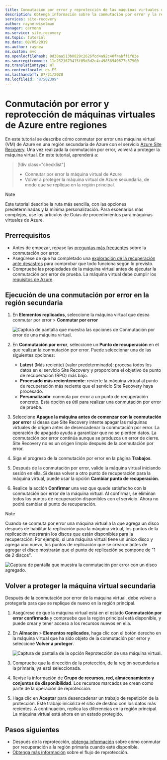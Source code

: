 ```yaml
---
title: Conmutación por error y reprotección de las máquinas virtuales de Azure replicadas en una región secundaria de Azure para la recuperación ante desastres con el servicio Azure Site Recovery.
description: Obtenga información sobre la conmutación por error y la reprotección de las máquinas virtuales de Azure replicadas en una región secundaria de Azure para la recuperación ante desastres con el servicio Azure Site Recovery.
services: site-recovery
author: rayne-wiselman
manager: carmonm
ms.service: site-recovery
ms.topic: tutorial
ms.date: 08/05/2019
ms.author: raynew
ms.custom: mvc
ms.openlocfilehash: 8d38aa513b0829c2626fcd4a92c40faabff1f83e
ms.sourcegitcommit: 11e2521679415f05d3d2c4c49858940677c57900
ms.translationtype: HT
ms.contentlocale: es-ES
ms.lasthandoff: 07/31/2020
ms.locfileid: "87502399"
---
```

# <a name="fail-over-and-reprotect-azure-vms-between-regions"></a>Conmutación por error y reprotección de máquinas virtuales de Azure entre regiones

En este tutorial se describe cómo conmutar por error una máquina virtual (VM) de Azure en una región secundaria de Azure con el servicio [Azure Site Recovery](site-recovery-overview.md). Una vez realizada la conmutación por error, volverá a proteger la máquina virtual. En este tutorial, aprenderá a:

> [!div class="checklist"]
> * Conmutar por error la máquina virtual de Azure
> * Volver a proteger la máquina virtual de Azure secundaria, de modo que se replique en la región principal.

> [!NOTE]
> Este tutorial describe la ruta más sencilla, con las opciones predeterminadas y la mínima personalización. Para escenarios más complejos, use los artículos de Guías de procedimientos para máquinas virtuales de Azure.


## <a name="prerequisites"></a>Prerrequisitos

- Antes de empezar, repase las [preguntas más frecuentes](site-recovery-faq.md#failover) sobre la conmutación por error.
- Asegúrese de que ha completado una [exploración de la recuperación ante desastres](azure-to-azure-tutorial-dr-drill.md) para comprobar que todo funciona según lo previsto.
- Compruebe las propiedades de la máquina virtual antes de ejecutar la conmutación por error de prueba. La máquina virtual debe cumplir los [requisitos de Azure](azure-to-azure-support-matrix.md#replicated-machine-operating-systems).

## <a name="run-a-failover-to-the-secondary-region"></a>Ejecución de una conmutación por error en la región secundaria

1. En **Elementos replicados**, seleccione la máquina virtual que desea conmutar por error > **Conmutar por error**

   ![Captura de pantalla que muestra las opciones de Conmutación por error de una máquina virtual.](./media/azure-to-azure-tutorial-failover-failback/failover.png)

2. En **Conmutación por error**, seleccione un **Punto de recuperación** en el que realizar la conmutación por error. Puede seleccionar una de las siguientes opciones:

   * **Latest** (Más reciente) (valor predeterminado): procesa todos los datos en el servicio Site Recovery y proporciona el objetivo de punto de recuperación (RPO) más bajo.
   * **Procesado más recientemente**: revierte la máquina virtual al punto de recuperación más reciente que el servicio Site Recovery haya procesado.
   * **Personalizado**: conmuta por error a un punto de recuperación concreto. Esta opción es útil para realizar una conmutación por error de prueba.

3. Seleccione **Apague la máquina antes de comenzar con la conmutación por error** si desea que Site Recovery intente apagar las máquinas virtuales de origen antes de desencadenar la conmutación por error. La operación de apagado ayuda a garantizar que no se pierden datos. La conmutación por error continúa aunque se produzca un error de cierre. Site Recovery no es un origen limpio después de la conmutación por error.

4. Siga el progreso de la conmutación por error en la página **Trabajos**.

5. Después de la conmutación por error, valide la máquina virtual iniciando sesión en ella. Si desea volver a otro punto de recuperación para la máquina virtual, puede usar la opción **Cambiar punto de recuperación**.

6. Realice la acción **Confirmar** una vez que quede satisfecho con la conmutación por error de la máquina virtual.
   Al confirmar, se eliminan todos los puntos de recuperación disponibles con el servicio. Ahora no podrá cambiar el punto de recuperación.

> [!NOTE]
> Cuando se conmuta por error una máquina virtual a la que agrega un disco después de habilitar la replicación para la máquina virtual, los puntos de la replicación mostrarán los discos que están disponibles para la recuperación. Por ejemplo, si una máquina virtual tiene un único disco y agrega uno nuevo, los puntos de replicación que se crearon antes de agregar el disco mostrarán que el punto de replicación se compone de "1 de 2 discos".

![Captura de pantalla que muestra la conmutación por error con un disco agregado.](./media/azure-to-azure-tutorial-failover-failback/failover-added.png)

## <a name="reprotect-the-secondary-vm"></a>Volver a proteger la máquina virtual secundaria

Después de la conmutación por error de la máquina virtual, debe volver a protegerla para que se replique de nuevo en la región principal.

1. Asegúrese de que la máquina virtual está en el estado **Conmutación por error confirmada** y compruebe que la región principal está disponible, y puede crear y tener acceso a los recursos nuevos en ella.
2. En **Almacén** > **Elementos replicados**, haga clic con el botón derecho en la máquina virtual que ha sido objeto de la conmutación por error y seleccione **Volver a proteger**.

   ![Captura de pantalla de la opción Reprotección de una máquina virtual.](./media/azure-to-azure-tutorial-failover-failback/reprotect.png)

2. Compruebe que la dirección de la protección, de la región secundaria a la primaria, ya está seleccionada.
3. Revise la información de **Grupo de recursos, red, almacenamiento y conjuntos de disponibilidad**. Los recursos marcados se crean como parte de la operación de reprotección.
4. Haga clic en **Aceptar** para desencadenar un trabajo de repetición de la protección. Este trabajo inicializa el sitio de destino con los datos más recientes. A continuación, replica las diferencias en la región principal. La máquina virtual está ahora en un estado protegido.

## <a name="next-steps"></a>Pasos siguientes
- Después de la reprotección, [obtenga información](azure-to-azure-tutorial-failback.md) sobre cómo conmutar por recuperación a la región primaria cuando esté disponible.
- [Obtenga más información](azure-to-azure-how-to-reprotect.md#what-happens-during-reprotection) sobre el flujo de reprotección.
